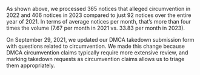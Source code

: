 As shown above, we processed 365 notices that alleged circumvention in 2022 and 406 notices in 2023 compared to just 92 notices over the entire year of 2021. In terms of average notices per month, that’s more than four times the volume (7.67 per month in 2021 vs. 33.83 per month in 2023).

On September 29, 2021, we updated our DMCA takedown submission form with questions related to circumvention. We made this change because DMCA circumvention claims typically require more extensive review, and marking takedown requests as circumvention claims allows us to triage them appropriately.
